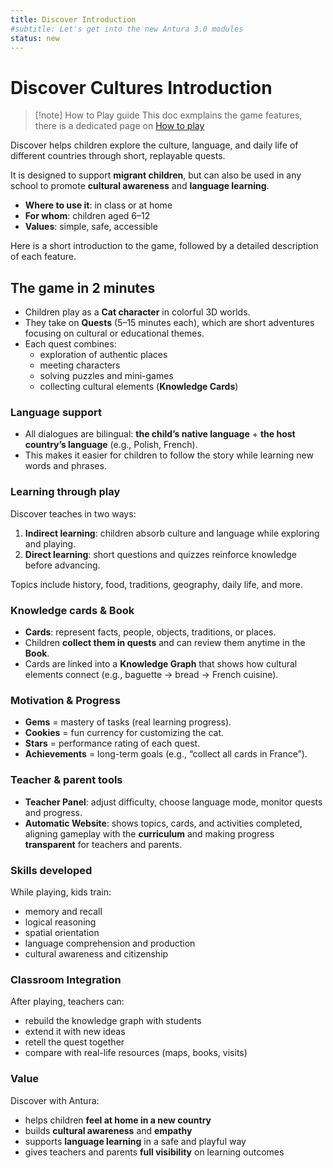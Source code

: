 ```yaml
---
title: Discover Introduction
#subtitle: Let's get into the new Antura 3.0 modules
status: new
---
```


# Discover Cultures Introduction

> [!note] How to Play guide
> This doc exmplains the game features, there is a dedicated page on [How to play](./discover_how_to_play.md)

Discover helps children explore the culture, language, and daily life of different countries through short, replayable quests.

It is designed to support **migrant children**, but can also be used in any school to promote **cultural awareness** and **language learning**.

- **Where to use it**: in class or at home
- **For whom**: children aged 6–12
- **Values**: simple, safe, accessible

Here is a short introduction to the game, followed by a detailed description of each feature.

## The game in 2 minutes

- Children play as a **Cat character** in colorful 3D worlds.
- They take on **Quests** (5–15 minutes each), which are short adventures focusing on cultural or educational themes.
- Each quest combines:
    - exploration of authentic places
    - meeting characters
    - solving puzzles and mini-games
    - collecting cultural elements (**Knowledge Cards**)

### Language support

- All dialogues are bilingual: **the child’s native language** + **the host country’s language** (e.g., Polish, French).
- This makes it easier for children to follow the story while learning new words and phrases.

### Learning through play

Discover teaches in two ways:

1. **Indirect learning**: children absorb culture and language while exploring and playing.
2. **Direct learning**: short questions and quizzes reinforce knowledge before advancing.

Topics include history, food, traditions, geography, daily life, and more.

### Knowledge cards & Book

- **Cards**: represent facts, people, objects, traditions, or places.
- Children **collect them in quests** and can review them anytime in the **Book**.
- Cards are linked into a **Knowledge Graph** that shows how cultural elements connect (e.g., baguette → bread → French cuisine).

### Motivation & Progress

- **Gems** = mastery of tasks (real learning progress).
- **Cookies** = fun currency for customizing the cat.
- **Stars** = performance rating of each quest.
- **Achievements** = long-term goals (e.g., “collect all cards in France”).

### Teacher & parent tools

- **Teacher Panel**: adjust difficulty, choose language mode, monitor quests and progress.
- **Automatic Website**: shows topics, cards, and activities completed, aligning gameplay with the **curriculum** and making progress **transparent** for teachers and parents.

### Skills developed

While playing, kids train:

- memory and recall
- logical reasoning
- spatial orientation
- language comprehension and production
- cultural awareness and citizenship

### Classroom Integration

After playing, teachers can:

- rebuild the knowledge graph with students
- extend it with new ideas
- retell the quest together
- compare with real-life resources (maps, books, visits)

### Value

Discover with Antura:

- helps children **feel at home in a new country**
- builds **cultural awareness** and **empathy**
- supports **language learning** in a safe and playful way
- gives teachers and parents **full visibility** on learning outcomes
